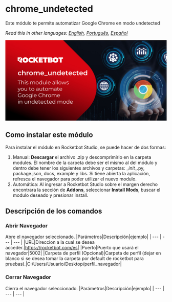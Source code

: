 # chrome_undetected
  
Este módulo te permite automatizar Google Chrome en modo undetected  

*Read this in other languages: [English](Manual_chrome_undetected.md), [Português](Manual_chrome_undetected.pr.md), [Español](Manual_chrome_undetected.es.md)*
  
![banner](imgs/Banner_chrome_undetected.jpg)
## Como instalar este módulo
  
Para instalar el módulo en Rocketbot Studio, se puede hacer de dos formas:
1. Manual: __Descargar__ el archivo .zip y descomprimirlo en la carpeta modules. El nombre de la carpeta debe ser el mismo al del módulo y dentro debe tener los siguientes archivos y carpetas: \__init__.py, package.json, docs, example y libs. Si tiene abierta la aplicación, refresca el navegador para poder utilizar el nuevo modulo.
2. Automática: Al ingresar a Rocketbot Studio sobre el margen derecho encontrara la sección de **Addons**, seleccionar **Install Mods**, buscar el modulo deseado y presionar install.  


## Descripción de los comandos

### Abrir Navegador
  
Abre el navegador seleccionado.
|Parámetros|Descripción|ejemplo|
| --- | --- | --- |
|URL|Direccion a la cual se desea acceder.|https://rocketbot.com/es|
|Puerto|Puerto que usará el navegador|5002|
|Carpeta de perfil (Opcional)|Carpeta de perfil (dejar en blanco si se desea tomar la carpeta por default de rocketbot para pruebas).|C:/Users/Usuario/Desktop/perfil_navegador|

### Cerrar Navegador
  
Cierra el navegador seleccionado.
|Parámetros|Descripción|ejemplo|
| --- | --- | --- |

